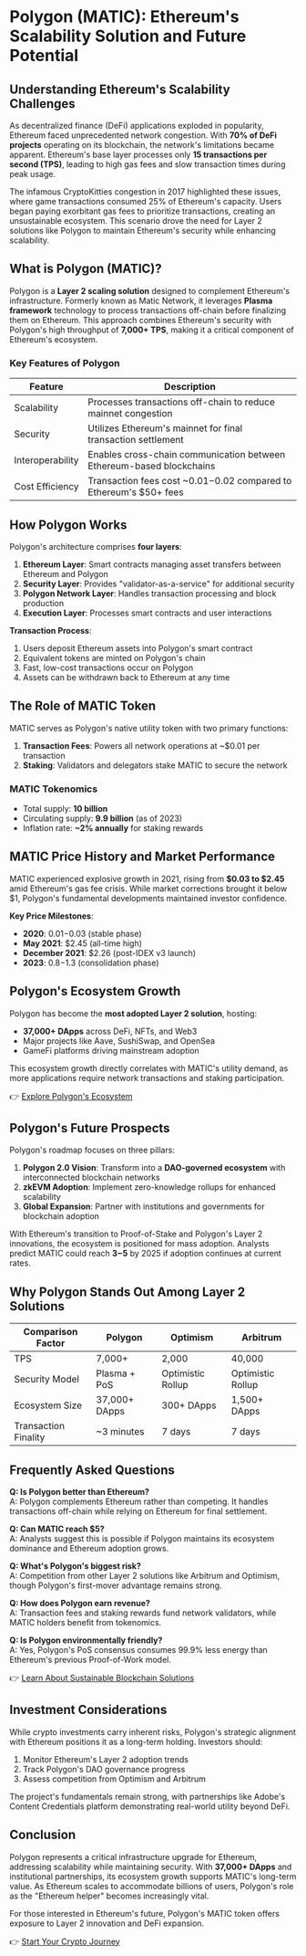 # Polygon (MATIC): Ethereum's Scalability Solution and Future Potential  

## Understanding Ethereum's Scalability Challenges  
As decentralized finance (DeFi) applications exploded in popularity, Ethereum faced unprecedented network congestion. With **70% of DeFi projects** operating on its blockchain, the network's limitations became apparent. Ethereum's base layer processes only **15 transactions per second (TPS)**, leading to high gas fees and slow transaction times during peak usage.  

The infamous CryptoKitties congestion in 2017 highlighted these issues, where game transactions consumed 25% of Ethereum's capacity. Users began paying exorbitant gas fees to prioritize transactions, creating an unsustainable ecosystem. This scenario drove the need for Layer 2 solutions like Polygon to maintain Ethereum's security while enhancing scalability.  

## What is Polygon (MATIC)?  
Polygon is a **Layer 2 scaling solution** designed to complement Ethereum's infrastructure. Formerly known as Matic Network, it leverages **Plasma framework** technology to process transactions off-chain before finalizing them on Ethereum. This approach combines Ethereum's security with Polygon's high throughput of **7,000+ TPS**, making it a critical component of Ethereum's ecosystem.  

### Key Features of Polygon  
| Feature                | Description                                                                 |  
|------------------------|-----------------------------------------------------------------------------|  
| Scalability            | Processes transactions off-chain to reduce mainnet congestion              |  
| Security               | Utilizes Ethereum's mainnet for final transaction settlement               |  
| Interoperability       | Enables cross-chain communication between Ethereum-based blockchains       |  
| Cost Efficiency        | Transaction fees cost ~$0.01-$0.02 compared to Ethereum's $50+ fees        |  

## How Polygon Works  
Polygon's architecture comprises **four layers**:  
1. **Ethereum Layer**: Smart contracts managing asset transfers between Ethereum and Polygon  
2. **Security Layer**: Provides "validator-as-a-service" for additional security  
3. **Polygon Network Layer**: Handles transaction processing and block production  
4. **Execution Layer**: Processes smart contracts and user interactions  

**Transaction Process**:  
1. Users deposit Ethereum assets into Polygon's smart contract  
2. Equivalent tokens are minted on Polygon's chain  
3. Fast, low-cost transactions occur on Polygon  
4. Assets can be withdrawn back to Ethereum at any time  

## The Role of MATIC Token  
MATIC serves as Polygon's native utility token with two primary functions:  

1. **Transaction Fees**: Powers all network operations at ~$0.01 per transaction  
2. **Staking**: Validators and delegators stake MATIC to secure the network  

### MATIC Tokenomics  
- Total supply: **10 billion**  
- Circulating supply: **9.9 billion** (as of 2023)  
- Inflation rate: **~2% annually** for staking rewards  

## MATIC Price History and Market Performance  
MATIC experienced explosive growth in 2021, rising from **$0.03 to $2.45** amid Ethereum's gas fee crisis. While market corrections brought it below $1, Polygon's fundamental developments maintained investor confidence.  

**Key Price Milestones**:  
- **2020**: $0.01-$0.03 (stable phase)  
- **May 2021**: $2.45 (all-time high)  
- **December 2021**: $2.26 (post-IDEX v3 launch)  
- **2023**: $0.8-$1.3 (consolidation phase)  

## Polygon's Ecosystem Growth  
Polygon has become the **most adopted Layer 2 solution**, hosting:  
- **37,000+ DApps** across DeFi, NFTs, and Web3  
- Major projects like Aave, SushiSwap, and OpenSea  
- GameFi platforms driving mainstream adoption  

This ecosystem growth directly correlates with MATIC's utility demand, as more applications require network transactions and staking participation.  

👉 [Explore Polygon's Ecosystem](https://bit.ly/okx-bonus)  

## Polygon's Future Prospects  
Polygon's roadmap focuses on three pillars:  

1. **Polygon 2.0 Vision**: Transform into a **DAO-governed ecosystem** with interconnected blockchain networks  
2. **zkEVM Adoption**: Implement zero-knowledge rollups for enhanced scalability  
3. **Global Expansion**: Partner with institutions and governments for blockchain adoption  

With Ethereum's transition to Proof-of-Stake and Polygon's Layer 2 innovations, the ecosystem is positioned for mass adoption. Analysts predict MATIC could reach **$3-$5** by 2025 if adoption continues at current rates.  

## Why Polygon Stands Out Among Layer 2 Solutions  
| Comparison Factor       | Polygon          | Optimism         | Arbitrum         |  
|-------------------------|------------------|------------------|------------------|  
| TPS                     | 7,000+           | 2,000            | 40,000           |  
| Security Model          | Plasma + PoS     | Optimistic Rollup| Optimistic Rollup|  
| Ecosystem Size          | 37,000+ DApps    | 300+ DApps       | 1,500+ DApps     |  
| Transaction Finality    | ~3 minutes       | 7 days           | 7 days           |  

## Frequently Asked Questions  

**Q: Is Polygon better than Ethereum?**  
A: Polygon complements Ethereum rather than competing. It handles transactions off-chain while relying on Ethereum for final settlement.  

**Q: Can MATIC reach $5?**  
A: Analysts suggest this is possible if Polygon maintains its ecosystem dominance and Ethereum adoption grows.  

**Q: What's Polygon's biggest risk?**  
A: Competition from other Layer 2 solutions like Arbitrum and Optimism, though Polygon's first-mover advantage remains strong.  

**Q: How does Polygon earn revenue?**  
A: Transaction fees and staking rewards fund network validators, while MATIC holders benefit from tokenomics.  

**Q: Is Polygon environmentally friendly?**  
A: Yes, Polygon's PoS consensus consumes 99.9% less energy than Ethereum's previous Proof-of-Work model.  

👉 [Learn About Sustainable Blockchain Solutions](https://bit.ly/okx-bonus)  

## Investment Considerations  
While crypto investments carry inherent risks, Polygon's strategic alignment with Ethereum positions it as a long-term holding. Investors should:  
1. Monitor Ethereum's Layer 2 adoption trends  
2. Track Polygon's DAO governance progress  
3. Assess competition from Optimism and Arbitrum  

The project's fundamentals remain strong, with partnerships like Adobe's Content Credentials platform demonstrating real-world utility beyond DeFi.  

## Conclusion  
Polygon represents a critical infrastructure upgrade for Ethereum, addressing scalability while maintaining security. With **37,000+ DApps** and institutional partnerships, its ecosystem growth supports MATIC's long-term value. As Ethereum scales to accommodate billions of users, Polygon's role as the "Ethereum helper" becomes increasingly vital.  

For those interested in Ethereum's future, Polygon's MATIC token offers exposure to Layer 2 innovation and DeFi expansion.  

👉 [Start Your Crypto Journey](https://bit.ly/okx-bonus)